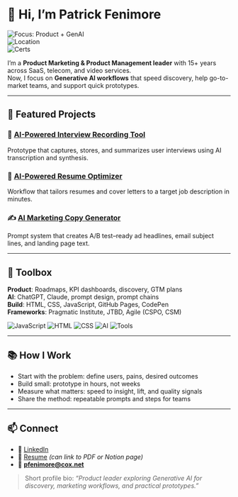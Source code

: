 # 👋 Hi, I’m Patrick Fenimore  

![Focus: Product + GenAI](https://img.shields.io/badge/Focus-Product%20%2B%20Generative%20AI-purple)  
![Location](https://img.shields.io/badge/Base-San%20Diego%2C%20CA-lightgrey)  
![Certs](https://img.shields.io/badge/Certs-CSPO%20%7C%20CSM%20%7C%20Pragmatic-blueviolet)  

I’m a **Product Marketing & Product Management leader** with 15+ years across SaaS, telecom, and video services.  
Now, I focus on **Generative AI workflows** that speed discovery, help go-to-market teams, and support quick prototypes.  

---

## 🚀 Featured Projects  

### 🎤 [AI-Powered Interview Recording Tool](https://github.com/)  
Prototype that captures, stores, and summarizes user interviews using AI transcription and synthesis.  

### 📄 [AI-Powered Resume Optimizer](https://github.com/)  
Workflow that tailors resumes and cover letters to a target job description in minutes.  

### ✍️ [AI Marketing Copy Generator](https://github.com/)  
Prompt system that creates A/B test–ready ad headlines, email subject lines, and landing page text.  

---

## 🧰 Toolbox  

**Product**: Roadmaps, KPI dashboards, discovery, GTM plans  
**AI**: ChatGPT, Claude, prompt design, prompt chains  
**Build**: HTML, CSS, JavaScript, GitHub Pages, CodePen  
**Frameworks**: Pragmatic Institute, JTBD, Agile (CSPO, CSM)  

<p align="left">
  <img alt="JavaScript" src="https://img.shields.io/badge/Code-JavaScript-informational">
  <img alt="HTML" src="https://img.shields.io/badge/Markup-HTML-orange">
  <img alt="CSS" src="https://img.shields.io/badge/Style-CSS-blue">
  <img alt="AI" src="https://img.shields.io/badge/AI-ChatGPT%20%7C%20Claude-success">
  <img alt="Tools" src="https://img.shields.io/badge/Tools-GitHub%20Pages%20%7C%20CodePen-lightgrey">
</p>  

---

## 📚 How I Work  
- Start with the problem: define users, pains, desired outcomes  
- Build small: prototype in hours, not weeks  
- Measure what matters: speed to insight, lift, and quality signals  
- Share the method: repeatable prompts and steps for teams  

---

## 📫 Connect  
- 💼 [LinkedIn](https://www.linkedin.com/in/patrickfenimore)  
- 📄 [Resume](https://linkedin.com/in/patrickfenimore) *(can link to PDF or Notion page)*  
- 📧 **pfenimore@cox.net**  

> Short profile bio: *“Product leader exploring Generative AI for discovery, marketing workflows, and practical prototypes.”*

